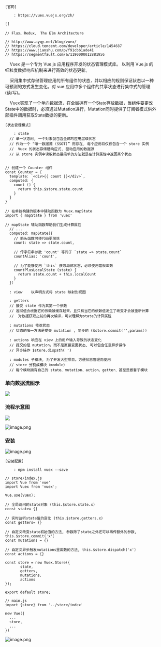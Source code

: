 ```
[官网]

	: https://vuex.vuejs.org/zh/

[]

// Flux、Redux、 The Elm Architecture

// http://www.ayqy.net/blog/vuex/
// https://cloud.tencent.com/developer/article/1454687
// https://www.jianshu.com/p/f91cbb1ade41
// https://segmentfault.com/a/1190000012881956
```

    Vuex 是一个专为 Vue.js 应用程序开发的状态管理模式库。 以利用 Vue.js 的细粒度数据响应机制来进行高效的状态更新。

    采用集中式存储管理应用的所有组件的状态，并以相应的规则保证状态以一种可预测的方式发生变化。对 vue 应用中多个组件的共享状态进行集中式的管理(读/写)。

    Vuex实现了一个单向数据流，在全局拥有一个State存放数据，当组件要更改State中的数据时，必须通过Mutation进行，Mutation同时提供了订阅者模式供外部插件调用获取State数据的更新。

```
[状态管理模式]

	: state
  // 单一状态树, 一个对象就包含全部的应用层级状态
  // 作为一个 “唯一数据源 (SSOT)” 而存在, 每个应用将仅仅包含一个 store 实例
  //  Vuex 的状态存储是响应式, 驱动应用的数据源
  // 从 store 实例中读取状态最简单的方法就是在计算属性中返回某个状态
  

// 创建一个 Counter 组件
const Counter = {
  template: `<div>{{ count }}</div>`,
  computed: {
    count () {
      return this.$store.state.count
    }
  }
}

// 在单独构建的版本中辅助函数为 Vuex.mapState
import { mapState } from 'vuex'

// mapState 辅助函数帮助我们生成计算属性
  // ...
  computed: mapState({
    // 箭头函数可使代码更简练
    count: state => state.count,

    // 传字符串参数 'count' 等同于 `state => state.count`
    countAlias: 'count',

    // 为了能够使用 `this` 获取局部状态，必须使用常规函数
    countPlusLocalState (state) {
      return state.count + this.localCount
    }
  })

  : view    以声明方式将 state 映射到视图

  : getters
  // 接受 state 作为其第一个参数
  // 返回值会根据它的依赖被缓存起来，且只有当它的依赖值发生了改变才会被重新计算
  //  对数据获取之前的再次编译，可以理解为state的计算属性
  
  : mutations 修改状态
  // 状态的唯一方法是提交 mutation , 同步的 ($store.commit('',params))

  : actions 响应在 view 上的用户输入导致的状态变化
  // 提交的是 mutation，而不是直接变更状态, 可以包含任意异步操作
  // 异步操作 $store.dispath('')

  : modules 子模块, 为了开发大型项目，方便状态管理而使用
  // store 分割成模块（module）
  // 每个模块拥有自己的 state、mutation、action、getter、甚至是嵌套子模块

```

### 单向数据流图示

![](../../imgs/1573628501312-848cf008-6181-44df-a621-ec1a8042803a.png#align=left&display=inline&height=505&originHeight=866&originWidth=1280&size=0&status=done&style=none&width=746)

### 流程示意图

![](../../imgs/1573628714860-49283ad0-b497-434c-b9e2-66398466208b.png#align=left&display=inline&height=551&originHeight=551&originWidth=701&size=0&status=done&style=none&width=701)

![image.png](../../imgs/1578016895766-e5780832-ba8e-4bf6-8c0a-98b4510b973b.png#align=left&display=inline&height=650&name=image.png&originHeight=602&originWidth=691&size=231677&status=done&style=none&width=746)

### 安装

![image.png](../../imgs/1578016944686-608d66c4-8d5f-4680-bb11-3c5f0740ee59.png#align=left&display=inline&height=126&name=image.png&originHeight=135&originWidth=800&size=11587&status=done&style=none&width=746)

```
[安装配置]

	: npm install vuex --save

// store/index.js
import Vue from 'vue'
import Vuex from 'vuex';

Vue.use(Vuex);

// 全局访问的state对象 (this.$store.state.x)
const state= {}

// 实时监听state值的变化 (this.$store.getters.x)
const getters= {}

// 自定义改变state初始值的方法, 参数除了state之外还可以再传额外的参数, this.$store.commit('x')
const mutations = {}

// 自定义异步触发mutations里函数的方法, this.$store.dispatch('x')
const actions = {}

const store = new Vuex.Store({
       state,
       getters,
       mutations,
       actions
});

export default store;

// main.js
import {store} from '../store/index'

new Vue({
  ...
  store,
  ...
})
```

![image.png](../../imgs/1578015641513-701e8051-8231-4235-8546-1d60ddebc8d8.png#align=left&display=inline&height=242&name=image.png&originHeight=312&originWidth=960&size=108247&status=done&style=none&width=746)
